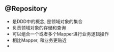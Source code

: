 ## @Repository
- 是DDD中的概念, 是领域对象的集合
- 负责领域对象的存储和查询
- 可以组合一个或者多个Mapper进行业务逻辑操作
- 相比Mapper, 和业务更贴近
- 
